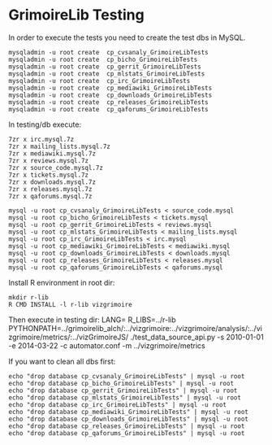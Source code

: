 # GrimoireLib Testing

In order to execute the tests you need to create the test dbs in MySQL.

    mysqladmin -u root create  cp_cvsanaly_GrimoireLibTests
    mysqladmin -u root create  cp_bicho_GrimoireLibTests
    mysqladmin -u root create  cp_gerrit_GrimoireLibTests
    mysqladmin -u root create  cp_mlstats_GrimoireLibTests
    mysqladmin -u root create  cp_irc_GrimoireLibTests
    mysqladmin -u root create  cp_mediawiki_GrimoireLibTests
    mysqladmin -u root create  cp_downloads_GrimoireLibTests
    mysqladmin -u root create  cp_releases_GrimoireLibTests
    mysqladmin -u root create  cp_qaforums_GrimoireLibTests

In testing/db execute:

    7zr x irc.mysql.7z
    7zr x mailing_lists.mysql.7z
    7zr x mediawiki.mysql.7z
    7zr x reviews.mysql.7z
    7zr x source_code.mysql.7z
    7zr x tickets.mysql.7z
    7zr x downloads.mysql.7z
    7zr x releases.mysql.7z
    7zr x qaforums.mysql.7z

    mysql -u root cp_cvsanaly_GrimoireLibTests < source_code.mysql
    mysql -u root cp_bicho_GrimoireLibTests < tickets.mysql
    mysql -u root cp_gerrit_GrimoireLibTests < reviews.mysql
    mysql -u root cp_mlstats_GrimoireLibTests < mailing_lists.mysql
    mysql -u root cp_irc_GrimoireLibTests < irc.mysql
    mysql -u root cp_mediawiki_GrimoireLibTests < mediawiki.mysql
    mysql -u root cp_downloads_GrimoireLibTests < downloads.mysql
    mysql -u root cp_releases_GrimoireLibTests < releases.mysql
    mysql -u root cp_qaforums_GrimoireLibTests < qaforums.mysql

Install R environment in root dir:

    mkdir r-lib
    R CMD INSTALL -l r-lib vizgrimoire

Then execute in testing dir:
    LANG= R_LIBS=../r-lib PYTHONPATH=../grimoirelib_alch/:../vizgrimoire:../vizgrimoire/analysis/:../vizgrimoire/metrics/:../vizGrimoireJS/ ./test_data_source_api.py -s 2010-01-01 -e 2014-03-22 -c automator.conf -m ../vizgrimoire/metrics

If you want to clean all dbs first:

    echo "drop database cp_cvsanaly_GrimoireLibTests" | mysql -u root
    echo "drop database cp_bicho_GrimoireLibTests" | mysql -u root
    echo "drop database cp_gerrit_GrimoireLibTests" | mysql -u root
    echo "drop database cp_mlstats_GrimoireLibTests" | mysql -u root
    echo "drop database cp_irc_GrimoireLibTests" | mysql -u root
    echo "drop database cp_mediawiki_GrimoireLibTests" | mysql -u root
    echo "drop database cp_downloads_GrimoireLibTests" | mysql -u root
    echo "drop database cp_releases_GrimoireLibTests" | mysql -u root
    echo "drop database cp_qaforums_GrimoireLibTests" | mysql -u root
